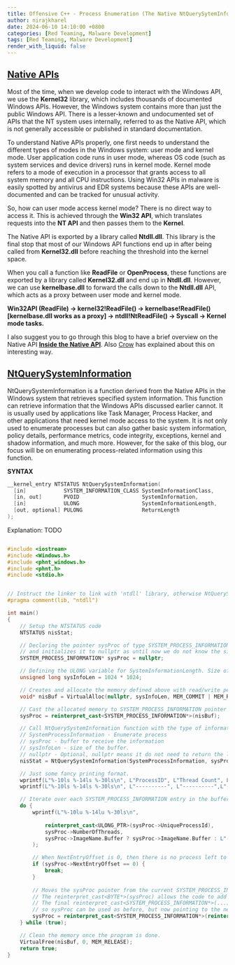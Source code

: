 ```yaml
---
title: Offensive C++ - Process Enumeration (The Native NtQuerySytemInformation)
author: nirajkharel
date: 2024-06-10 14:10:00 +0800
categories: [Red Teaming, Malware Development]
tags: [Red Teaming, Malware Development]
render_with_liquid: false
---
```



## [Native APIs](https://learn.microsoft.com/en-us/sysinternals/resources/inside-native-applications)
Most of the time, when we develop code to interact with the Windows API, we use the **Kernel32** library, which includes thousands of documented Windows APIs. However, the Windows system contains more than just the public Windows API. There is a lesser-known and undocumented set of APIs that the NT system uses internally, referred to as the Native API, which is not generally accessible or published in standard documentation.

To understand Native APIs properly, one first needs to understand the different types of modes in the Windows system: user mode and kernel mode. User application code runs in user mode, whereas OS code (such as system services and device drivers) runs in kernel mode. Kernel mode refers to a mode of execution in a processor that grants access to all system memory and all CPU instructions. Using Win32 APIs in malware is easily spotted by antivirus and EDR systems because these APIs are well-documented and can be tracked for unusual activity.

So, how can user mode access kernel mode? There is no direct way to access it. This is achieved through the **Win32 API**, which translates requests into the **NT API** and then passes them to the **Kernel**.

The Native API is exported by a library called **Ntdll.dll**. This library is the final stop that most of our Windows API functions end up in after being called from **Kernel32.dll** before reaching the threshold into the kernel space.

When you call a function like **ReadFile** or **OpenProcess**, these functions are exported by a library called **Kernel32.dll** and end up in **Ntdll.dll**. However, we can use **kernelbase.dll** to forward the calls down to the **Ntdll.dll** API, which acts as a proxy between user mode and kernel mode.

**Win32API (ReadFile) -> kernel32!ReadFile() -> kernelbase!ReadFile() [kernelbase.dll works as a proxy] -> ntdll!NtReadFile() -> Syscall -> Kernel mode tasks.**

I also suggest you to go through this blog to have a brief overview on the Native API **[Inside the Native API](http://mirrors.arcadecontrols.com/www.sysinternals.com/Information/NativeApi.html)**. Also [Crow](https://www.youtube.com/watch?v=P1PHRcmPM7c&t=2395s) has explained about this on interesting way.


## [NtQuerySystemInformation](https://learn.microsoft.com/en-us/windows/win32/api/winternl/nf-winternl-ntquerysysteminformation)
NtQuerySystemInformation is a function derived from the Native APIs in the Windows system that retrieves specified system information. This function can retrieve information that the Windows APIs discussed earlier cannot. It is usually used by applications like Task Manager, Process Hacker, and other applications that need kernel mode access to the system. It is not only used to enumerate processes but can also gather basic system information, policy details, performance metrics, code integrity, exceptions, kernel and shadow information, and much more. However, for the sake of this blog, our focus will be on enumerating process-related information using this function.

**SYNTAX**
```c++
__kernel_entry NTSTATUS NtQuerySystemInformation(
  [in]            SYSTEM_INFORMATION_CLASS SystemInformationClass,
  [in, out]       PVOID                    SystemInformation,
  [in]            ULONG                    SystemInformationLength,
  [out, optional] PULONG                   ReturnLength
);
```

Explanation: TODO

```c++

#include <iostream>
#include <Windows.h>
#include <phnt_windows.h>
#include <phnt.h>
#include <stdio.h>


// Instruct the linker to link with 'ntdll' library, otherwise NtQuerySystemInformation not be compiled.
#pragma comment(lib, "ntdll")

int main()
{
    // Setup the NTSTATUS code 
    NTSTATUS nisStat;

    // Declaring the pointer sysProc of type SYSTEM_PROCESS_INFORMATION 
    // and initializes it to nullptr as until now we do not know the size of the system information.
    SYSTEM_PROCESS_INFORMATION* sysProc = nullptr;

    // Defining the ULONG variable for SystemInformationLength. Size of the buffer used to store system process information.
    unsigned long sysInfoLen = 1024 * 1024;

    // Creates and allocate the memory defined above with read/write permission.
    void* nisBuf = VirtualAlloc(nullptr, sysInfoLen, MEM_COMMIT | MEM_RESERVE, PAGE_READWRITE);

    // Cast the allocated memory to SYSTEM_PROCESS_INFORMATION pointer and assigns it to 'sysProc'
    sysProc = reinterpret_cast<SYSTEM_PROCESS_INFORMATION*>(nisBuf);

    // Call NtQuerySystemInformation function with the type of information needed
    // SystemProcessInformation - Enumerate process
    // sysProc - buffer to receive the information
    // sysInfoLen - size of the buffer.
    // nullptr - Optional, nullptr means it do not need to return the length of the data
    nisStat = NtQuerySystemInformation(SystemProcessInformation, sysProc, sysInfoLen, nullptr);

    // Just some fancy printing format.
    wprintf(L"%-10ls %-14ls %-30ls\n", L"ProcessID", L"Thread Count", L"Process Name");
    wprintf(L"%-10ls %-14ls %-30ls\n", L"----------", L"----------",L"------------------------------");

    // Iterate over each SYSTEM_PROCESS_INFORMATION entry in the buffer and prints its information.
    do {
        wprintf(L"%-10lu %-14lu %-30ls\n",
            
            reinterpret_cast<ULONG_PTR>(sysProc->UniqueProcessId),
            sysProc->NumberOfThreads,
            sysProc->ImageName.Buffer ? sysProc->ImageName.Buffer : L"(null)"
        );

        // When NextEntryOffset is 0, then there is no process left to enumerate.
        if (sysProc->NextEntryOffset == 0) {
            break;
        }
        
        // Moves the sysProc pointer from the current SYSTEM_PROCESS_INFORMATION entry to the next one in the buffer.
        // The reinterpret_cast<BYTE*>(sysProc) allows the code to add NextEntryOffset as a byte offset.
        // The final reinterpret_cast<SYSTEM_PROCESS_INFORMATION*>(...) converts the byte pointer back to a SYSTEM_PROCESS_INFORMATION* type, 
        // so sysProc can be used as before, but now pointing to the next process entry.
        sysProc = reinterpret_cast<SYSTEM_PROCESS_INFORMATION*>(reinterpret_cast<BYTE*>(sysProc) + sysProc->NextEntryOffset);
    } while (true);

    // Clean the memory once the program is done.
    VirtualFree(nisBuf, 0, MEM_RELEASE);
    return true;
}

```

<img alt="" class="bf jp jq dj" loading="lazy" role="presentation" src="https://raw.githubusercontent.com/nirajkharel/nirajkharel.github.io/master/assets/img/images/process-enum-4.gif">